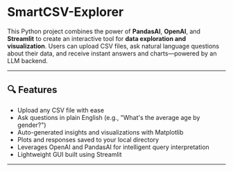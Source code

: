 # SmartCSV-Explorer

This Python project combines the power of **PandasAI**, **OpenAI**, and **Streamlit** to create an interactive tool for **data exploration and visualization**. Users can upload CSV files, ask natural language questions about their data, and receive instant answers and charts—powered by an LLM backend.

---

## 🔍 Features

- Upload any CSV file with ease  
- Ask questions in plain English (e.g., "What's the average age by gender?")
- Auto-generated insights and visualizations with Matplotlib
- Plots and responses saved to your local directory
- Leverages OpenAI and PandasAI for intelligent query interpretation
- Lightweight GUI built using Streamlit

---



